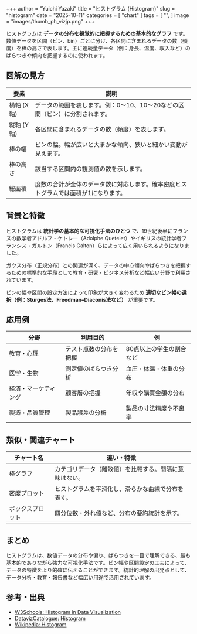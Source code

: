 +++
author = "Yuichi Yazaki"
title = "ヒストグラム (Histogram)"
slug = "histogram"
date = "2025-10-11"
categories = [
    "chart"
]
tags = [
    "",
]
image = "images/thumb_ph_vizjp.png"
+++

ヒストグラムは **データの分布を視覚的に把握するための基本的なグラフ** です。数値データを区間（ビン、bin）ごとに分け、各区間に含まれるデータの数（頻度）を棒の高さで表します。主に連続量データ（例：身長、温度、収入など）のばらつきや傾向を把握するのに使われます。

<!--more-->


## 図解の見方

| 要素 | 説明 |
|------|------|
| 横軸 (X軸) | データの範囲を表します。例：0〜10、10〜20などの区間（ビン）に分割されます。 |
| 縦軸 (Y軸) | 各区間に含まれるデータの数（頻度）を表します。 |
| 棒の幅 | ビンの幅。幅が広いと大まかな傾向、狭いと細かい変動が見えます。 |
| 棒の高さ | 該当する区間内の観測値の数を示します。 |
| 総面積 | 度数の合計が全体のデータ数に対応します。確率密度ヒストグラムでは面積が1になります。 |



## 背景と特徴

ヒストグラムは **統計学の基本的な可視化手法のひとつ** で、19世紀後半にフランスの数学者アドルフ・ケトレー（Adolphe Quetelet）やイギリスの統計学者フランシス・ガルトン（Francis Galton）らによって広く用いられるようになりました。

ガウス分布（正規分布）との関連が深く、データの中心傾向やばらつきを把握するための標準的な手段として教育・研究・ビジネス分析など幅広い分野で利用されています。

ビンの幅や区間の設定方法によって印象が大きく変わるため **適切なビン幅の選択（例：Sturges法、Freedman–Diaconis法など）** が重要です。



## 応用例

| 分野 | 利用目的 | 例 |
|------|-----------|----|
| 教育・心理 | テスト点数の分布を把握 | 80点以上の学生の割合など |
| 医学・生物 | 測定値のばらつき分析 | 血圧・体温・体重の分布 |
| 経済・マーケティング | 顧客層の把握 | 年収や購買金額の分布 |
| 製造・品質管理 | 製品誤差の分析 | 製品の寸法精度や不良率 |



## 類似・関連チャート

| チャート名 | 違い・特徴 |
|-------------|-------------|
| 棒グラフ | カテゴリデータ（離散値）を比較する。間隔に意味はない。 |
| 密度プロット | ヒストグラムを平滑化し、滑らかな曲線で分布を表す。 |
| ボックスプロット | 四分位数・外れ値など、分布の要約統計を示す。 |



## まとめ

ヒストグラムは、数値データの分布や偏り、ばらつきを一目で理解できる、最も基本的でありながら強力な可視化手法です。ビン幅や区間設定の工夫によって、データの特徴をより的確に伝えることができます。統計的理解の出発点として、データ分析・教育・報告書など幅広い用途で活用されています。



## 参考・出典

- [W3Schools: Histogram in Data Visualization](https://www.w3schools.com/python/matplotlib_histograms.asp)
- [DatavizCatalogue: Histogram](https://datavizcatalogue.com/methods/histogram.html)
- [Wikipedia: Histogram](https://en.wikipedia.org/wiki/Histogram)
